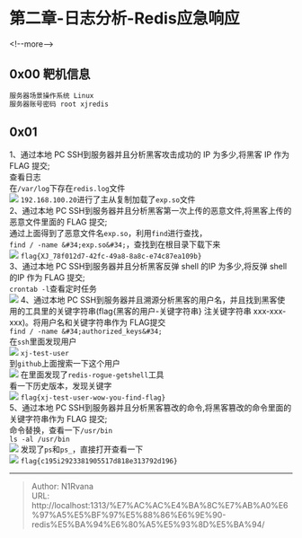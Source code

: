 # 第二章-日志分析-Redis应急响应

  
  
&lt;!--more--&gt;  
## 0x00 靶机信息  
```bash  
服务器场景操作系统 Linux  
服务器账号密码 root xjredis  
```  
## 0x01  
1、通过本地 PC SSH到服务器并且分析黑客攻击成功的 IP 为多少,将黑客 IP 作为 FLAG 提交;  
查看日志  
在`/var/log`下存在`redis.log`文件  
![](https://picture-1304797147.cos.ap-nanjing.myqcloud.com/picture/202405282010325.png)
`192.168.100.20`进行了主从复制加载了`exp.so`文件  
2、通过本地 PC SSH到服务器并且分析黑客第一次上传的恶意文件,将黑客上传的恶意文件里面的 FLAG 提交;  
通过上面得到了恶意文件名`exp.so`，利用`find`进行查找，  
`find / -name &#34;exp.so&#34;`，查找到在根目录下载下来  
![](https://picture-1304797147.cos.ap-nanjing.myqcloud.com/picture/202405282014388.png)
`flag{XJ_78f012d7-42fc-49a8-8a8c-e74c87ea109b}`  
3、通过本地 PC SSH到服务器并且分析黑客反弹 shell 的IP 为多少,将反弹 shell 的IP 作为 FLAG 提交;  
`crontab -l`查看定时任务  
![](https://picture-1304797147.cos.ap-nanjing.myqcloud.com/picture/202405282016636.png)
4、通过本地 PC SSH到服务器并且溯源分析黑客的用户名，并且找到黑客使用的工具里的关键字符串(flag{黑客的用户-关键字符串} 注关键字符串 xxx-xxx-xxx)。将用户名和关键字符串作为 FLAG提交  
`find / -name &#34;authorized_keys&#34;`  
在`ssh`里面发现用户  
![](https://picture-1304797147.cos.ap-nanjing.myqcloud.com/picture/202405282018005.png)
`xj-test-user`  
到`github`上面搜索一下这个用户  
![](https://picture-1304797147.cos.ap-nanjing.myqcloud.com/picture/202405282022818.png)
在里面发现了`redis-rogue-getshell`工具  
看一下历史版本，发现关键字  
![](https://picture-1304797147.cos.ap-nanjing.myqcloud.com/picture/202405282023212.png)
`flag{xj-test-user-wow-you-find-flag}`  
5、通过本地 PC SSH到服务器并且分析黑客篡改的命令,将黑客篡改的命令里面的关键字符串作为 FLAG 提交;  
命令替换，查看一下`/usr/bin`  
`ls -al /usr/bin`  
![](https://picture-1304797147.cos.ap-nanjing.myqcloud.com/picture/202405282026849.png)
发现了`ps`和`ps_`，直接打开查看一下  
![](https://picture-1304797147.cos.ap-nanjing.myqcloud.com/picture/202405282027519.png)
`flag{c195i2923381905517d818e313792d196}`  

---

> Author: N1Rvana  
> URL: http://localhost:1313/%E7%AC%AC%E4%BA%8C%E7%AB%A0%E6%97%A5%E5%BF%97%E5%88%86%E6%9E%90-redis%E5%BA%94%E6%80%A5%E5%93%8D%E5%BA%94/  

